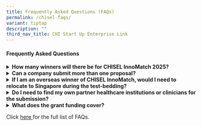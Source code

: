 ```yaml
---
title: Frequently Asked Questions (FAQs)
permalink: /chisel-faqs/
variant: tiptap
description: ""
third_nav_title: CHI Start Up Enterprise Link
---
```

<h4>Frequently Asked Questions</h4>
<div data-type="detailGroup" class="isomer-accordion isomer-accordion-white">
<details class="isomer-details">
<summary><strong>How many winners will there be for CHISEL InnoMatch 2025?</strong>
</summary>
<div data-type="detailsContent" class="isomer-details-content">
<p>Up to six (6) winners will be selected at the end of this year’s Challenge.</p>
</div>
</details>
<details class="isomer-details">
<summary><strong>Can a company submit more than one proposal?</strong>
</summary>
<div data-type="detailsContent" class="isomer-details-content">
<p>Yes. However, each proposal should be a distinct solution from other proposals
you are submitting.</p>
</div>
</details>
<details class="isomer-details">
<summary><strong>If I am an overseas winner of CHISEL InnoMatch, would I need to relocate to Singapore during the test-bedding?</strong>
</summary>
<div data-type="detailsContent" class="isomer-details-content">
<p>Relocating or setting up a local office in Singapore is not mandatory.
However, we do strongly advise and encourage winners to build local contacts
or partnerships e.g. local distributors. This is to facilitate communication
and provide local support to the partner healthcare cluster you are paired
with for the test-bedding. A local presence would help build a long-term
partnership (especially if the test-bedding results are favourable).</p>
</div>
</details>
<details class="isomer-details">
<summary><strong>Do I need to find my own partner healthcare institutions or clinicians for the submission?</strong>
</summary>
<div data-type="detailsContent" class="isomer-details-content">
<p>No, you do not have to. Through CHISEL, the winning teams will be paired
up with the interested healthcare institutions at the end of the Finale.
The paired healthcare institution will help you to identify the clinical
project lead that you will be working with for the test-bedding.</p>
</div>
</details>
<details class="isomer-details">
<summary><strong>What does the grant funding cover?</strong>
</summary>
<div data-type="detailsContent" class="isomer-details-content">
<p>The grant funding covers costs incurred by the winner and partnered healthcare
institutions specifically for the purposes of the test-bed, such as:</p>
<ul data-tight="true" class="tight">
<li>
<p>Pilot manufacturing,</p>
</li>
<li>
<p>Purchase of consumables,</p>
</li>
<li>
<p>Customisation,</p>
</li>
<li>
<p>Test-bedding services (e.g. protocol planning, data management),</p>
</li>
<li>
<p>Analytics and evaluation services.</p>
</li>
</ul>
<p>All CHISEL 2025 &nbsp;test-bed solutions are to be evaluated using the <strong>CHI Evaluation Framework (CHIEF). CHIEF</strong> is
a holistic framework for the evaluation of innovative solutions seeking
real world deployment. Evaluation costs should be included in your application.&nbsp;</p>
<p>You may also engage additional services (e.g. statistical analysis, study
design, sample calculation etc.) from <strong>CHIEF </strong>or an independent
expert for the purposes of the test-bed at your discretion</p>
</div>
</details>
</div>
<p></p>
<p>Click <a href="https://file.for.sg/chisel2025faqs.pdf" rel="noopener nofollow" target="_blank">here </a>for
the full list of FAQs.</p>
<p></p>